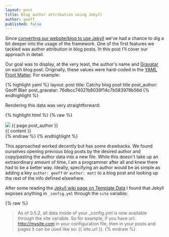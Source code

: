 ```yaml
---
layout: post
title: Blog author attribution using Jekyll
author: geoff
published: false
---
```

Since [converting our website/blog to use Jekyll][1] we've had a chance to dig a bit deeper into the usage of the framework. One of the first features we tackled was author attribution in blog posts. In this post I'll cover our approach in detail.

Our goal was to display, at the very least, the author's name and [Gravatar][2] on each blog post. Originally, these values were hard-coded in the [YAML Front Matter][3]. For example:

{% highlight yaml %}
layout: post
title: Catchy blog post title
post_author: Geoff Blair
post_gravatar: 76dbcc74021b8039f14c7b583978b56d
{% endhighlight %}

Rendering this data was very straightforward:

{% highlight html %}
{% raw %}
<div class="post">
	<div class="meta">
		<img src="http://www.gravatar.com/avatar/{{ page.post_gravatar }}?s=40">
		<span class="author">{{ page.post_author }}</span>
	</div>
	{{ content }}
</div>
{% endraw %}
{% endhighlight %}

This approached worked decently but has some drawbacks. We found ourselves opening previous blog posts by the desired author and copy/pasting the author data into a new file. While this doesn't take up an extraordinary amount of time, I am a programmer after all and knew there had to be a better way. Ideally, specifying an author would be as simple as adding a key `author: geoff` or `author: matt` to a blog post and looking up the rest of the info defined elsewhere.

After some reading the [Jekyll wiki page on Template Data][4] I found that Jekyll exposes anything in `_config.yml` through the `site` variable:

{% raw %}
> As of 0.5.2, all data inside of your &#95;config.yml is now available through the site variable. So for example, if you have url: http://mysite.com in your configuration file, then in your posts and pages it can be used like so: {{ site.url }}.
{% endraw %}

[1]: http://www.lostdecadegames.com/our-new-blog-is-running-on-jekyll/
[2]: http://en.gravatar.com/
[3]: https://github.com/mojombo/jekyll/wiki/yaml-front-matter
[4]: https://github.com/mojombo/jekyll/wiki/Template-Data
